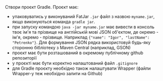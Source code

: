 Створи проєкт Gradle. Проєкт має:

- упаковуватись у виконуваний FatJar `.jar` файл з назвою `myname.jar`, якщо виконуються команда `gradle jar`.
- при запуску командою `java -jar myname.jar` має вивести в консоль твоє ім'я та прізвище на англійській мові JSON об'єктом, де окремо - ім'я, окремо - прізвище.
  Наприклад `{"name": "Igor", "lastName": "Petrenko"}`. Для формування JSON рядка використовуй будь-яку сторонню бібліотеку з Maven Central (наприклад, GSON)
- проєкт має бути розташований в окремому публічному github репозиторії
- у проєкті має бути коректно налаштований файл `.gitignore`
- для Gradle проєкту необхідно також налаштувати Wrapper (файли Wrapper-у теж необхідно залити на Github)
